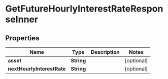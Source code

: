 

# GetFutureHourlyInterestRateResponseInner


## Properties

| Name | Type | Description | Notes |
|------------ | ------------- | ------------- | -------------|
|**asset** | **String** |  |  [optional] |
|**nextHourlyInterestRate** | **String** |  |  [optional] |



